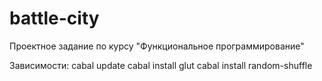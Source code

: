 battle-city
======================

Проектное задание по курсу "Функциональное программирование"

Зависимости:
cabal update
cabal install glut
cabal install random-shuffle
